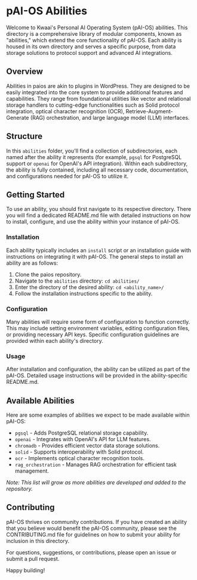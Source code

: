# pAI-OS Abilities

Welcome to Kwaai's Personal AI Operating System (pAI-OS) abilities. This directory is a comprehensive library of modular components, known as "abilities," which extend the core functionality of pAI-OS. Each ability is housed in its own directory and serves a specific purpose, from data storage solutions to protocol support and advanced AI integrations.

## Overview

Abilities in paios are akin to plugins in WordPress. They are designed to be easily integrated into the core system to provide additional features and capabilities. They range from foundational utilities like vector and relational storage handlers to cutting-edge functionalities such as Solid protocol integration, optical character recognition (OCR), Retrieve-Augment-Generate (RAG) orchestration, and large language model (LLM) interfaces.

## Structure

In this `abilities` folder, you'll find a collection of subdirectories, each named after the ability it represents (for example, `pgsql` for PostgreSQL support or `openai` for OpenAI's API integration). Within each subdirectory, the ability is fully contained, including all necessary code, documentation, and configurations needed for pAI-OS to utilize it.

## Getting Started

To use an ability, you should first navigate to its respective directory. There you will find a dedicated README.md file with detailed instructions on how to install, configure, and use the ability within your instance of pAI-OS.

### Installation

Each ability typically includes an `install` script or an installation guide with instructions on integrating it with pAI-OS. The general steps to install an ability are as follows:

1. Clone the paios repository.
2. Navigate to the `abilities` directory: `cd abilities/`
3. Enter the directory of the desired ability: `cd <ability_name>/`
4. Follow the installation instructions specific to the ability.

### Configuration

Many abilities will require some form of configuration to function correctly. This may include setting environment variables, editing configuration files, or providing necessary API keys. Specific configuration guidelines are provided within each ability's directory.

### Usage

After installation and configuration, the ability can be utilized as part of the pAI-OS. Detailed usage instructions will be provided in the ability-specific README.md.

## Available Abilities

Here are some examples of abilities we expect to be made available within pAI-OS:

- `pgsql` - Adds PostgreSQL relational storage capability.
- `openai` - Integrates with OpenAI's API for LLM features.
- `chromadb` - Provides efficient vector data storage solutions.
- `solid` - Supports interoperability with Solid protocol.
- `ocr` - Implements optical character recognition tools.
- `rag_orchestration` - Manages RAG orchestration for efficient task management.

_Note: This list will grow as more abilities are developed and added to the repository._

## Contributing

pAI-OS thrives on community contributions. If you have created an ability that you believe would benefit the pAI-OS community, please see the CONTRIBUTING.md file for guidelines on how to submit your ability for inclusion in this directory.

For questions, suggestions, or contributions, please open an issue or submit a pull request.

Happy building!
